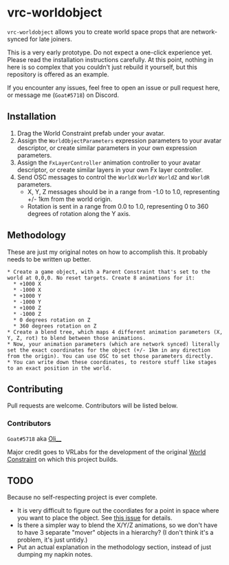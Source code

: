 # vrc-worldobject

`vrc-worldobject` allows you to create world space props that are network-synced for late joiners.

This is a very early prototype. Do not expect a one-click experience yet. Please read the installation instructions carefully.
At this point, nothing in here is so complex that you couldn't just rebuild it yourself, but this repository is offered as an example.

If you encounter any issues, feel free to open an issue or pull request here, or message me (`Goat#5718`) on Discord.

## Installation

1. Drag the World Constraint prefab under your avatar.
2. Assign the `WorldObjectParameters` expression parameters to your avatar descriptor, or create similar parameters in your own expression parameters.
3. Assign the `FxLayerController` animation controller to your avatar descriptor, or create similar layers in your own Fx layer controller.
4. Send OSC messages to control the `WorldX` `WorldY` `WorldZ` and `WorldR` parameters.
   * X, Y, Z messages should be in a range from -1.0 to 1.0, representing +/- 1km from the world origin.
   * Rotation is sent in a range from 0.0 to 1.0, representing 0 to 360 degrees of rotation along the Y axis.

## Methodology

These are just my original notes on how to accomplish this. It probably needs to be written up better.

    * Create a game object, with a Parent Constraint that's set to the world at 0,0,0. No reset targets. Create 8 animations for it:
      * +1000 X
      * -1000 X
      * +1000 Y
      * -1000 Y
      * +1000 Z
      * -1000 Z
      * 0 degrees rotation on Z
      * 360 degrees rotation on Z 
    * Create a blend tree, which maps 4 different animation parameters (X, Y, Z, rot) to blend between those animations.
    * Now, your animation parameters (which are network synced) literally set the exact coordinates for the object (+/- 1km in any direction from the origin). You can use OSC to set those parameters directly.
    * You can write down these coordinates, to restore stuff like stages to an exact position in the world.

## Contributing

Pull requests are welcome. Contributors will be listed below.

### Contributors

`Goat#5718` aka [Oli__](https://vrchat.com/home/user/usr_d9a5fde5-9a01-4623-b868-1182d4434d35)

Major credit goes to VRLabs for the development of the original [World Constraint](https://vrlabs.dev/item/world-constraint) on which this project builds.

## TODO

Because no self-respecting project is ever complete.

* It is very difficult to figure out the coordiates for a point in space where you want to place the object. See [this issue](https://github.com/vrchat-community/osc/issues/43) for details.
* Is there a simpler way to blend the X/Y/Z animations, so we don't have to have 3 separate "mover" objects in a hierarchy? (I don't think it's a problem, it's just untidy.)
* Put an actual explanation in the methodology section, instead of just dumping my napkin notes.
